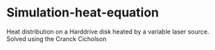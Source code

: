 # Simulation-heat-equation
Heat distribution on a Harddrive disk heated by a variable laser source. Solved using the Cranck Cicholson 
